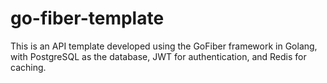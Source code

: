 # go-fiber-template
This is an API template developed using the GoFiber framework in Golang, with PostgreSQL as the database, JWT for authentication, and Redis for caching.
